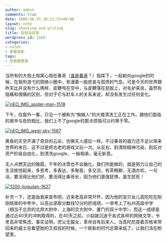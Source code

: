 ```yaml
---
author: admin
comments: true
date: 2009-06-25 18:23:53+00:00
layout: note
slug: shooting-and-writing
title: 杂拍与杂写
wordpress_id: 2169
categories:
- notes
- 爱看电影
tags:
- 白板报报道
---
```


当所有的大炮土炮窝心炮在春哥（[谁是春哥](http://www.hecaitou.net/?p=5853)？）指挥下，一起射向google的时候，在我所游弋的网络小圈中，弥漫着一股悲哀与孤愤的气息。可是今天的世界跟昨天比并没有什么两样，皮鞭甩在空中，与皮鞭落在屁股上，对毛驴来说，虽然有隐痛和很痛的区别，但对于它与赶车人的关系来说，却没有发生过任何变化。

[![nEO_IMG_spider-man-1518](http://farm4.static.flickr.com/3607/3660637934_d9032b437e.jpg)](http://www.flickr.com/photos/lookoo/3660637934/)

下午，往窗外一看，只见一个被称为“蜘蛛人”的大楼清洗工正在工作。跟他们面临的艰辛与危险相比，我们上不了google的那点烦恼可以约等于零。

[![nEO_IMG_west-sky-1567](http://farm4.static.flickr.com/3617/3660634810_0be2a53616.jpg)](http://www.flickr.com/photos/lookoo/3660634810/)

黄昏的天空开满了奇异的云朵，仿佛天人感应一样。不过春哥的威力还不足以带来世界的末日，这不过是把古老的游戏又玩一次。从反右，到清除精神污染，到反对资产阶级自由化，到清洗google，一脉相承，毫无新意。

无人点燃天边的晚霞，千年的冰雪也不会融化。我们所能做的，就是努力让自己的生活愉悦起来，多思考，多表达，多聚首，多交流，有茶畅聊，无酒亦欢，一句话，要活得比他们好，要活得比春哥长，因为他们虽强犹惧，虽生犹死！

[![1200-liuguilan-1627](http://farm4.static.flickr.com/3540/3659982187_be8c4dc370.jpg)](http://www.flickr.com/photos/lookoo/3659982187/)

补充一下，还是由我来宣布吧，近来老高非常开怀，因为他的宝贝女儿高陀陀在刚刚结束的中考中，以高出录取分数线12分的好成绩，一举考上了杭州高级中学（相当于北京的北师大附中、上海的交大附中、厦门的双十中学），而这一成绩是通过近40天的冲刺取得的，在40天之前，小姑娘沉迷于各式各样的网络文学，令老高非常焦虑。事实证明，虎父无猫女，革命自有后来人。当高陀陀提着苏格来带回来的威士忌看望她的王叔叔的时候，一个崭新的时代总算来临了。让我们活在盼望里。

